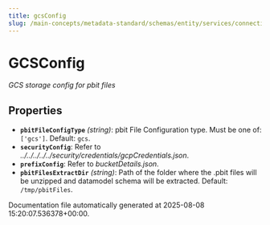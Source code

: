 ```yaml
---
title: gcsConfig
slug: /main-concepts/metadata-standard/schemas/entity/services/connections/dashboard/powerbi/gcsconfig
---
```


# GCSConfig

*GCS storage config for pbit files*

## Properties

- **`pbitFileConfigType`** *(string)*: pbit File Configuration type. Must be one of: `['gcs']`. Default: `gcs`.
- **`securityConfig`**: Refer to *../../../../../security/credentials/gcpCredentials.json*.
- **`prefixConfig`**: Refer to *bucketDetails.json*.
- **`pbitFilesExtractDir`** *(string)*: Path of the folder where the .pbit files will be unzipped and datamodel schema will be extracted. Default: `/tmp/pbitFiles`.


Documentation file automatically generated at 2025-08-08 15:20:07.536378+00:00.
